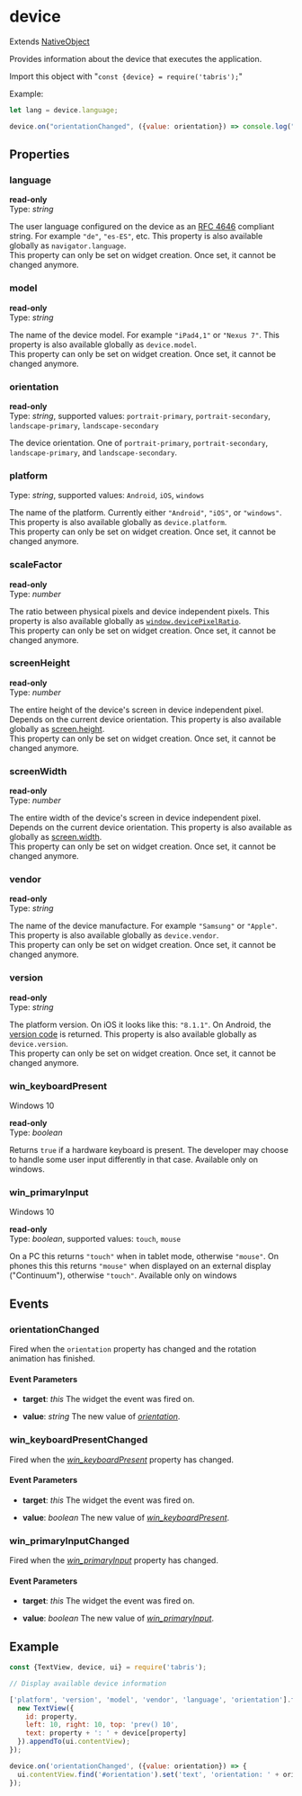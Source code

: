 ---
---
# device

Extends [NativeObject](NativeObject.md)

Provides information about the device that executes the application.

Import this object with "`const {device} = require('tabris');`"

Example:

```js
let lang = device.language;

device.on("orientationChanged", ({value: orientation}) => console.log("new orientation: ", orientation));
```

## Properties

### language


**read-only**<br/>
Type: *string*

The user language configured on the device as an [RFC 4646](http://tools.ietf.org/html/rfc4646) compliant string. For example `"de"`, `"es-ES"`, etc. This property is also available globally as `navigator.language`.<br/>This property can only be set on widget creation. Once set, it cannot be changed anymore.

### model


**read-only**<br/>
Type: *string*

The name of the device model. For example `"iPad4,1"` or `"Nexus 7"`. This property is also available globally as `device.model`.<br/>This property can only be set on widget creation. Once set, it cannot be changed anymore.

### orientation


**read-only**<br/>
Type: *string*, supported values: `portrait-primary`, `portrait-secondary`, `landscape-primary`, `landscape-secondary`

The device orientation. One of `portrait-primary`, `portrait-secondary`, `landscape-primary`, and `landscape-secondary`.

### platform


Type: *string*, supported values: `Android`, `iOS`, `windows`

The name of the platform. Currently either `"Android"`, `"iOS"`, or `"windows"`. This property is also available globally as `device.platform`.<br/>This property can only be set on widget creation. Once set, it cannot be changed anymore.

### scaleFactor


**read-only**<br/>
Type: *number*

The ratio between physical pixels and device independent pixels. This property is also available globally as [`window.devicePixelRatio`](https://developer.mozilla.org/en-US/docs/Web/API/Window.devicePixelRatio).<br/>This property can only be set on widget creation. Once set, it cannot be changed anymore.

### screenHeight


**read-only**<br/>
Type: *number*

The entire height of the device's screen in device independent pixel. Depends on the current device orientation. This property is also available globally as [screen.height](https://developer.mozilla.org/en-US/docs/Web/API/Screen.height).<br/>This property can only be set on widget creation. Once set, it cannot be changed anymore.

### screenWidth


**read-only**<br/>
Type: *number*

The entire width of the device's screen in device independent pixel. Depends on the current device orientation. This property is also available as globally as [screen.width](https://developer.mozilla.org/en-US/docs/Web/API/Screen.width).<br/>This property can only be set on widget creation. Once set, it cannot be changed anymore.

### vendor


**read-only**<br/>
Type: *string*

The name of the device manufacture. For example `"Samsung"` or `"Apple"`. This property is also available globally as `device.vendor`.<br/>This property can only be set on widget creation. Once set, it cannot be changed anymore.

### version


**read-only**<br/>
Type: *string*

The platform version. On iOS it looks like this: `"8.1.1"`. On Android, the [version code](https://developer.android.com/reference/android/os/Build.VERSION_CODES.html) is returned. This property is also available globally as `device.version`.<br/>This property can only be set on widget creation. Once set, it cannot be changed anymore.

### win_keyboardPresent
<p class="platforms"><span class="windows-tag" title="supported on Windows 10">Windows 10</span></p>

**read-only**<br/>
Type: *boolean*

Returns `true` if a hardware keyboard is present. The developer may choose to handle some user input differently in that case. Available only on windows.

### win_primaryInput
<p class="platforms"><span class="windows-tag" title="supported on Windows 10">Windows 10</span></p>

**read-only**<br/>
Type: *boolean*, supported values: `touch`, `mouse`

On a PC this returns `"touch"` when in tablet mode, otherwise `"mouse"`. On phones this this returns `"mouse"` when displayed on an external display ("Continuum"), otherwise `"touch"`. Available only on windows


## Events

### orientationChanged

Fired when the `orientation` property has changed and the rotation animation has finished.

#### Event Parameters 
- **target**: *this*
    The widget the event was fired on.

- **value**: *string*
    The new value of [*orientation*](#orientation).


### win_keyboardPresentChanged

Fired when the [*win_keyboardPresent*](#win_keyboardPresent) property has changed.

#### Event Parameters 
- **target**: *this*
    The widget the event was fired on.

- **value**: *boolean*
    The new value of [*win_keyboardPresent*](#win_keyboardPresent).


### win_primaryInputChanged

Fired when the [*win_primaryInput*](#win_primaryInput) property has changed.

#### Event Parameters 
- **target**: *this*
    The widget the event was fired on.

- **value**: *boolean*
    The new value of [*win_primaryInput*](#win_primaryInput).





## Example
```js
const {TextView, device, ui} = require('tabris');

// Display available device information

['platform', 'version', 'model', 'vendor', 'language', 'orientation'].forEach((property) => {
  new TextView({
    id: property,
    left: 10, right: 10, top: 'prev() 10',
    text: property + ': ' + device[property]
  }).appendTo(ui.contentView);
});

device.on('orientationChanged', ({value: orientation}) => {
  ui.contentView.find('#orientation').set('text', 'orientation: ' + orientation);
});
```